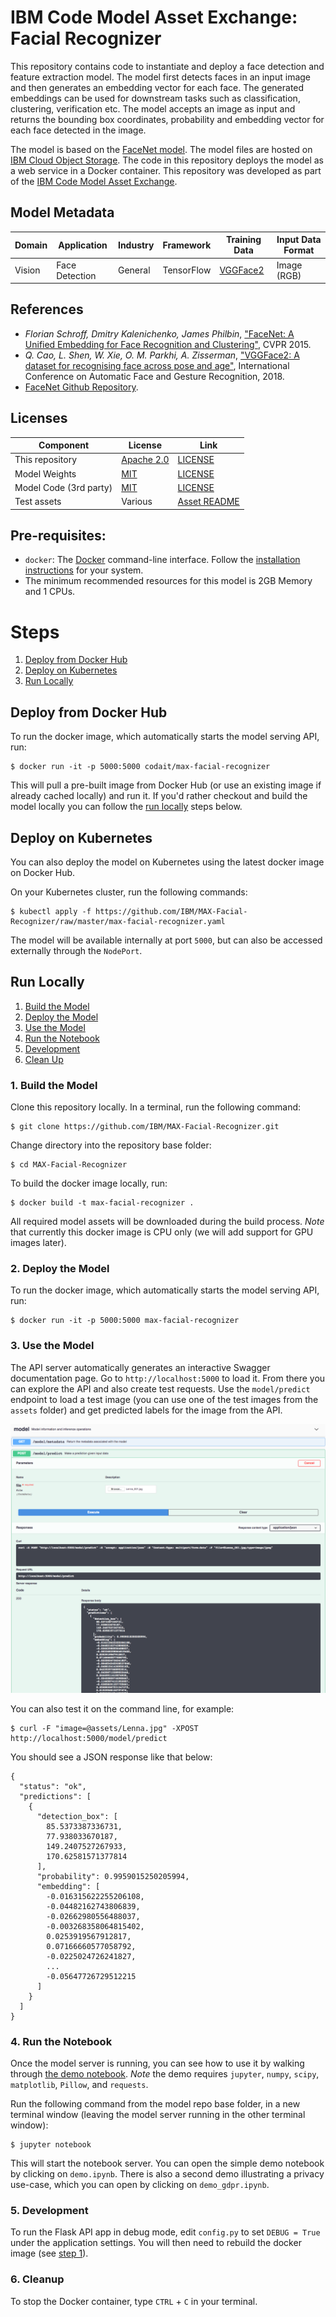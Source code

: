 # IBM Code Model Asset Exchange: Facial Recognizer

This repository contains code to instantiate and deploy a face detection and feature extraction model. The model first detects faces in an input image and then generates an embedding vector for each face. The generated embeddings can be used for downstream tasks such as classification, clustering, verification etc. The model accepts an image as input and returns the bounding box coordinates, probability and embedding vector for each face detected in the image.

The model is based on the [FaceNet model](https://github.com/davidsandberg/facenet). The model files are hosted on [IBM Cloud Object Storage](http://max-assets.s3-api.us-geo.objectstorage.softlayer.net/facenet.tar.gz). The code in this repository deploys the model as a web service in a Docker container. This repository was developed
as part of the [IBM Code Model Asset Exchange](https://developer.ibm.com/code/exchanges/models/).

## Model Metadata
| Domain | Application | Industry  | Framework | Training Data | Input Data Format |
| ------------- | --------  | -------- | --------- | --------- | -------------- | 
| Vision | Face Detection | General | TensorFlow | [VGGFace2](https://www.robots.ox.ac.uk/~vgg/data/vgg_face2/) | Image (RGB) | 

## References

* _Florian Schroff, Dmitry Kalenichenko, James Philbin_, ["FaceNet: A Unified Embedding for Face Recognition and Clustering"](https://arxiv.org/abs/1503.03832), CVPR 2015.
* _Q. Cao, L. Shen, W. Xie, O. M. Parkhi, A. Zisserman_, ["VGGFace2: A dataset for recognising face across pose and age"](http://www.robots.ox.ac.uk/~vgg/publications/2018/Cao18/cao18.pdf), International Conference on Automatic Face and Gesture Recognition, 2018.
* [FaceNet Github Repository](https://github.com/davidsandberg/facenet).

## Licenses

| Component | License | Link  |
| ------------- | --------  | -------- |
| This repository | [Apache 2.0](https://www.apache.org/licenses/LICENSE-2.0) | [LICENSE](LICENSE) |
| Model Weights | [MIT](https://opensource.org/licenses/MIT) | [LICENSE](https://github.com/davidsandberg/facenet/blob/master/LICENSE.md) |
| Model Code (3rd party) | [MIT](https://opensource.org/licenses/MIT) | [LICENSE](https://github.com/davidsandberg/facenet/blob/master/LICENSE.md) |
| Test assets | Various | [Asset README](assets/README.md) |

## Pre-requisites:

* `docker`: The [Docker](https://www.docker.com/) command-line interface. Follow the [installation instructions](https://docs.docker.com/install/) for your system.
* The minimum recommended resources for this model is 2GB Memory and 1 CPUs.

# Steps

1. [Deploy from Docker Hub](#deploy-from-docker-hub)
2. [Deploy on Kubernetes](#deploy-on-kubernetes)
3. [Run Locally](#run-locally)

## Deploy from Docker Hub

To run the docker image, which automatically starts the model serving API, run:

```
$ docker run -it -p 5000:5000 codait/max-facial-recognizer
```

This will pull a pre-built image from Docker Hub (or use an existing image if already cached locally) and run it.
If you'd rather checkout and build the model locally you can follow the [run locally](#run-locally) steps below.

## Deploy on Kubernetes

You can also deploy the model on Kubernetes using the latest docker image on Docker Hub.

On your Kubernetes cluster, run the following commands:

```
$ kubectl apply -f https://github.com/IBM/MAX-Facial-Recognizer/raw/master/max-facial-recognizer.yaml
```

The model will be available internally at port `5000`, but can also be accessed externally through the `NodePort`.

## Run Locally

1. [Build the Model](#1-build-the-model)
2. [Deploy the Model](#2-deploy-the-model)
3. [Use the Model](#3-use-the-model)
4. [Run the Notebook](#4-run-the-notebook)
5. [Development](#5-development)
6. [Clean Up](#6-cleanup)


### 1. Build the Model

Clone this repository locally. In a terminal, run the following command:

```
$ git clone https://github.com/IBM/MAX-Facial-Recognizer.git
```

Change directory into the repository base folder:

```
$ cd MAX-Facial-Recognizer
```

To build the docker image locally, run: 

```
$ docker build -t max-facial-recognizer .
```

All required model assets will be downloaded during the build process. _Note_ that currently this docker image is CPU only (we will add support for GPU images later).


### 2. Deploy the Model

To run the docker image, which automatically starts the model serving API, run:

```
$ docker run -it -p 5000:5000 max-facial-recognizer
```

### 3. Use the Model

The API server automatically generates an interactive Swagger documentation page. Go to `http://localhost:5000` to load it. From there you can explore the API and also create test requests.
Use the `model/predict` endpoint to load a test image (you can use one of the test images from the `assets` folder) and get predicted labels for the image from the API.

![Swagger UI Screenshot](docs/swagger-screenshot.png)

You can also test it on the command line, for example:

```
$ curl -F "image=@assets/Lenna.jpg" -XPOST http://localhost:5000/model/predict
```

You should see a JSON response like that below:

```
{
  "status": "ok",
  "predictions": [
    {
      "detection_box": [
        85.5373387336731,
        77.938033670187,
        149.2407527267933,
        170.62581571377814
      ],
      "probability": 0.9959015250205994,
      "embedding": [
        -0.016315622255206108,
        -0.04482162743806839,
        -0.02662980556488037,
        -0.003268358064815402,
        0.0253919567912817,
        0.07166660577058792,
        -0.0225024726241827,
        ...
        -0.05647726729512215
      ]
    }
  ]
}
```
### 4. Run the Notebook

Once the model server is running, you can see how to use it by walking through [the demo notebook](demo.ipynb). _Note_ the demo requires `jupyter`, `numpy`, `scipy`, `matplotlib`, `Pillow`, and `requests`.

Run the following command from the model repo base folder, in a new terminal window (leaving the model server running in the other terminal window):

```
$ jupyter notebook
```

This will start the notebook server. You can open the simple demo notebook by clicking on `demo.ipynb`. There is also a second demo illustrating a privacy use-case, which you can open by clicking on `demo_gdpr.ipynb`.

### 5. Development

To run the Flask API app in debug mode, edit `config.py` to set `DEBUG = True` under the application settings. You will then need to rebuild the docker image (see [step 1](#1-build-the-model)).

### 6. Cleanup

To stop the Docker container, type `CTRL` + `C` in your terminal.
